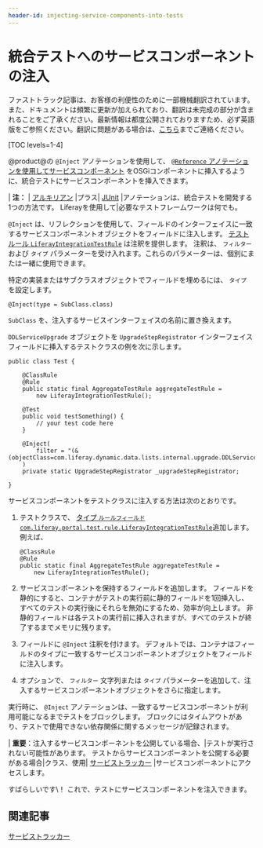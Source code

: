 ```yaml
---
header-id: injecting-service-components-into-tests
---
```


# 統合テストへのサービスコンポーネントの注入

<p class="alert alert-info"><span class="wysiwyg-color-blue120">ファストトラック記事は、お客様の利便性のために一部機械翻訳されています。また、ドキュメントは頻繁に更新が加えられており、翻訳は未完成の部分が含まれることをご了承ください。最新情報は都度公開されておりますため、必ず英語版をご参照ください。翻訳に問題がある場合は、<a href="mailto:support-content-jp@liferay.com">こちら</a>までご連絡ください。</span></p>

[TOC levels=1-4]

@product@の `@Inject` アノテーションを使用して、 [`@Reference` アノテーションを使用してサービスコンポーネント](/docs/7-1/tutorials/-/knowledge_base/t/osgi-services-and-dependency-injection-with-declarative-services) をOSGiコンポーネントに挿入するように、統合テストにサービスコンポーネントを挿入できます。

| **注：** | [アルキリアン](http://arquillian.org/) |プラス| [JUnit](https://junit.org) |アノテーションは、統合テストを開発する1つの方法です。 Liferayを使用して|必要なテストフレームワークは何でも。

`@Inject` は、リフレクションを使用して、フィールドのインターフェイスに一致するサービスコンポーネントオブジェクトをフィールドに注入します。 [テストルール `LiferayIntegrationTestRule`](@platform-ref@/7.1-latest/javadocs/portal-test-integration/com/liferay/portal/test/rule/LiferayIntegrationTestRule.html) は注釈を提供します。 注釈は、 `フィルター` および `タイプ` パラメーターを受け入れます。これらのパラメーターは、個別にまたは一緒に使用できます。

特定の実装またはサブクラスオブジェクトでフィールドを埋めるには、 `タイプ` を設定します。

    @Inject(type = SubClass.class)

`SubClass` を、注入するサービスインターフェイスの名前に置き換えます。

`DDLServiceUpgrade` オブジェクトを `UpgradeStepRegistrator` インターフェイスフィールドに挿入するテストクラスの例を次に示します。

``` 
public class Test {

    @ClassRule
    @Rule
    public static final AggregateTestRule aggregateTestRule = 
        new LiferayIntegrationTestRule();

    @Test
    public void testSomething() {
        // your test code here
    }

    @Inject(
        filter = "(&(objectClass=com.liferay.dynamic.data.lists.internal.upgrade.DDLServiceUpgrade))"
    )
    private static UpgradeStepRegistrator _upgradeStepRegistrator;

} 
```

サービスコンポーネントをテストクラスに注入する方法は次のとおりです。

1.  テストクラスで、 [タイプ `ルールフィールドcom.liferay.portal.test.rule.LiferayIntegrationTestRule`](@platform-ref@/7.1-latest/javadocs/portal-test-integration/com/liferay/portal/test/rule/LiferayIntegrationTestRule.html)追加します。 例えば、
   
        @ClassRule
        @Rule
        public static final AggregateTestRule aggregateTestRule = 
            new LiferayIntegrationTestRule();

2.  サービスコンポーネントを保持するフィールドを追加します。 フィールドを静的にすると、コンテナがテストの実行前に静的フィールドを1回挿入し、すべてのテストの実行後にそれらを無効にするため、効率が向上します。 非静的フィールドは各テストの実行前に挿入されますが、すべてのテストが終了するまでメモリに残ります。

3.  フィールドに `@Inject` 注釈を付けます。 デフォルトでは、コンテナはフィールドのタイプに一致するサービスコンポーネントオブジェクトをフィールドに注入します。

4.  オプションで、 `フィルター` 文字列または `タイプ` パラメーターを追加して、注入するサービスコンポーネントオブジェクトをさらに指定します。

実行時に、 `@Inject` アノテーションは、一致するサービスコンポーネントが利用可能になるまでテストをブロックします。 ブロックにはタイムアウトがあり、テストで使用できない依存関係に関するメッセージが記録されます。

| **重要**：注入するサービスコンポーネントを公開している場合、|テストが実行されない可能性があります。 テストからサービスコンポーネントを公開する必要がある場合|クラス、使用| [サービストラッカー](/docs/7-1/tutorials/-/knowledge_base/t/service-trackers) |サービスコンポーネントにアクセスします。

すばらしいです\！ これで、テストにサービスコンポーネントを注入できます。

## 関連記事

[サービストラッカー](/docs/7-1/tutorials/-/knowledge_base/t/service-trackers)
